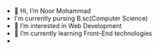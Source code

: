 - 👋 Hi, I’m Noor Mohammad
- I'm currently pursing B.sc(Computer Science)
- 👀 I’m interested in Web Development
- 🌱 I’m currently learning Front-End technologies
- 

<!---
noorgangavaram/noorgangavaram is a ✨ special ✨ repository because its `README.md` (this file) appears on your GitHub profile.
You can click the Preview link to take a look at your changes.
--->
